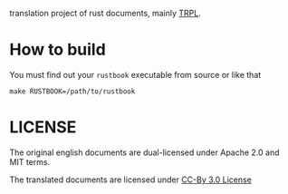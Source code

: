 translation project of rust documents, mainly [TRPL](https://doc.rust-lang.org/book/).

# How to build

You must find out your `rustbook` executable from source or like that

```
make RUSTBOOK=/path/to/rustbook
```


# LICENSE
The original english documents are dual-licensed under Apache 2.0 and MIT terms.

The translated documents are licensed under [CC-By 3.0 License](http://creativecommons.org/licenses/by/3.0/)

